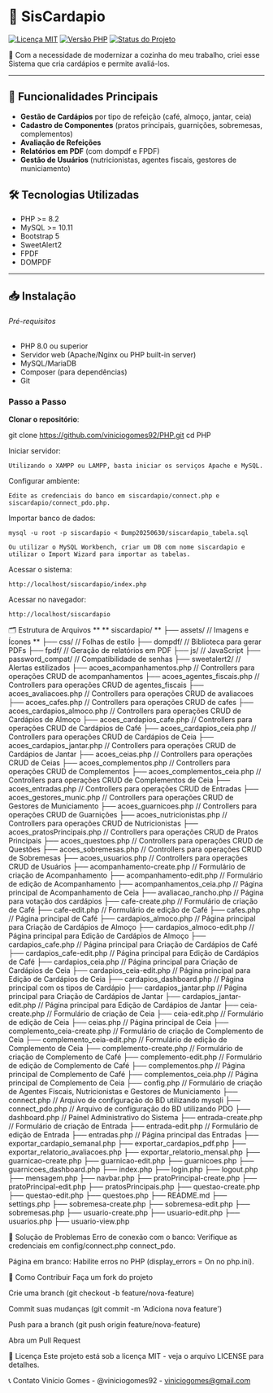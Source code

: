 # 🚀 SisCardapio

[![Licença MIT](https://img.shields.io/badge/license-MIT-blue.svg)](LICENSE)
[![Versão PHP](https://img.shields.io/badge/PHP-%3E%3D8.0-777BB4?logo=php)](https://php.net/)
[![Status do Projeto](https://img.shields.io/badge/status-Em%20Desenvolvimento-yellow)](https://github.com/seu-usuario/seu-repositorio)

📝 Com a necessidade de modernizar a cozinha do meu trabalho, criei esse Sistema que cria cardápios e permite avaliá-los.

---

## 🌟 Funcionalidades Principais
- **Gestão de Cardápios** por tipo de refeição (café, almoço, jantar, ceia)
- **Cadastro de Componentes** (pratos principais, guarnições, sobremesas, complementos)
- **Avaliação de Refeições**
- **Relatórios em PDF** (com dompdf e FPDF)
- **Gestão de Usuários** (nutricionistas, agentes fiscais, gestores de municiamento)

## 🛠️ Tecnologias Utilizadas
- PHP >= 8.2
- MySQL >= 10.11
- Bootstrap 5
- SweetAlert2
- FPDF
- DOMPDF
---

## 📥 Instalação

###### Pré-requisitos
- PHP 8.0 ou superior
- Servidor web (Apache/Nginx ou PHP built-in server)
- MySQL/MariaDB
- Composer (para dependências)
- Git

### Passo a Passo

**Clonar o repositório**:
   
   git clone https://github.com/viniciogomes92/PHP.git
   cd PHP


Iniciar servidor:

	Utilizando o XAMPP ou LAMPP, basta iniciar os serviços Apache e MySQL.

Configurar ambiente:

	Edite as credenciais do banco em siscardapio/connect.php e siscardapio/connect_pdo.php.

Importar banco de dados:

	mysql -u root -p siscardapio < Dump20250630/siscardapio_tabela.sql

	Ou utilizar o MySQL Workbench, criar um DB com nome siscardapio e utilizar o Import Wizard para importar as tabelas.

Acessar o sistema:

	http://localhost/siscardapio/index.php

Acessar no navegador:

	http://localhost/siscardapio

🗂️ Estrutura de Arquivos \**
\**
siscardapio/ \**
├── assets/            // Imagens e Ícones \**
├── css/               // Folhas de estilo
├── dompdf/            // Biblioteca para gerar PDFs
├── fpdf/              // Geração de relatórios em PDF
├── js/                // JavaScript
├── password_compat/   // Compatibilidade de senhas
├── sweetalert2/       // Alertas estilizados
├── acoes_acompanhamentos.php		// Controllers para operações CRUD de acompanhamentos
├── acoes_agentes_fiscais.php		// Controllers para operações CRUD de agentes_fiscais
├── acoes_avaliacoes.php		// Controllers para operações CRUD de avaliacoes
├── acoes_cafes.php			// Controllers para operações CRUD de cafes
├── acoes_cardapios_almoco.php		// Controllers para operações CRUD de Cardápios de Almoço
├── acoes_cardapios_cafe.php		// Controllers para operações CRUD de Cardápios de Café
├── acoes_cardapios_ceia.php		// Controllers para operações CRUD de Cardápios de Ceia
├── acoes_cardapios_jantar.php 	// Controllers para operações CRUD de Cardápios de Jantar
├── acoes_ceias.php			// Controllers para operações CRUD de Ceias
├── acoes_complementos.php		// Controllers para operações CRUD de Complementos
├── acoes_complementos_ceia.php	// Controllers para operações CRUD de Complementos de Ceia
├── acoes_entradas.php			// Controllers para operações CRUD de Entradas
├── acoes_gestores_munic.php		// Controllers para operações CRUD de Gestores de Municiamento
├── acoes_guarnicoes.php		// Controllers para operações CRUD de Guarnições
├── acoes_nutricionistas.php		// Controllers para operações CRUD de Nutricionistas
├── acoes_pratosPrincipais.php		// Controllers para operações CRUD de Pratos Principais
├── acoes_questoes.php			// Controllers para operações CRUD de Questões
├── acoes_sobremesas.php		// Controllers para operações CRUD de Sobremesas
├── acoes_usuarios.php			// Controllers para operações CRUD de Usuários
├── acompanhamento-create.php		// Formulário de criação de Acompanhamento
├── acompanhamento-edit.php		// Formulário de edição de Acompanhamento
├── acompanhamentos_ceia.php        	// Página principal de Acompanhamento de Ceia
├── avaliacao_rancho.php		// Página para votação dos cardápios
├── cafe-create.php			// Formulário de criação de Café
├── cafe-edit.php			// Formulário de edição de Café
├── cafes.php				// Página principal de Café
├── cardapios_almoco.php		// Página principal para Criação de Cardápios de Almoço
├── cardapios_almoco-edit.php		// Página principal para Edição de Cardápios de Almoço
├── cardapios_cafe.php			// Página principal para Criação de Cardápios de Café
├── cardapios_cafe-edit.php		// Página principal para Edição de Cardápios de Café
├── cardapios_ceia.php			// Página principal para Criação de Cardápios de Ceia
├── cardapios_ceia-edit.php		// Página principal para Edição de Cardápios de Ceia
├── cardapios_dashboard.php		// Página principal com os tipos de Cardápio
├── cardapios_jantar.php		// Página principal para Criação de Cardápios de Jantar
├── cardapios_jantar-edit.php		// Página principal para Edição de Cardápios de Jantar
├── ceia-create.php			// Formulário de criação de Ceia
├── ceia-edit.php			// Formulário de edição de Ceia
├── ceias.php				// Página principal de Ceia
├── complemento_ceia-create.php	// Formulário de criação de Complemento de Ceia
├── complemento_ceia-edit.php		// Formulário de edição de Complemento de Ceia
├── complemento-create.php		// Formulário de criação de Complemento de Café
├── complemento-edit.php		// Formulário de edição de Complemento de Café
├── complementos.php			// Página principal de Complemento de Café
├── complementos_ceia.php		// Página principal de Complemento de Ceia
├── config.php				// Formulário de criação de Agentes Fiscais, Nutricionistas e Gestores de Municiamento 
├── connect.php			// Arquivo de configuração do BD utilizando mysqli
├── connect_pdo.php			// Arquivo de configuração do BD utilizando PDO
├── dashboard.php			// Painel Administrativo do Sistema
├── entrada-create.php			// Formulário de criação de Entrada
├── entrada-edit.php			// Formulário de edição de Entrada
├── entradas.php			// Página principal das Entradas
├── exportar_cardapio_semanal.php
├── exportar_cardapios_pdf.php
├── exportar_relatorio_avaliacoes.php
├── exportar_relatorio_mensal.php
├── guarnicao-create.php
├── guarnicao-edit.php
├── guarnicoes.php
├── guarnicoes_dashboard.php
├── index.php
├── login.php
├── logout.php
├── mensagem.php
├── navbar.php
├── pratoPrincipal-create.php
├── pratoPrincipal-edit.php
├── pratosPrincipais.php
├── questao-create.php
├── questao-edit.php
├── questoes.php
├── README.md
├── settings.php
├── sobremesa-create.php
├── sobremesa-edit.php
├── sobremesas.php
├── usuario-create.php
├── usuario-edit.php
├── usuarios.php
├── usuario-view.php

🐛 Solução de Problemas
Erro de conexão com o banco: Verifique as credenciais em config/connect.php connect_pdo.

Página em branco: Habilite erros no PHP (display_errors = On no php.ini).

🤝 Como Contribuir
Faça um fork do projeto

Crie uma branch (git checkout -b feature/nova-feature)

Commit suas mudanças (git commit -m 'Adiciona nova feature')

Push para a branch (git push origin feature/nova-feature)

Abra um Pull Request

📜 Licença
Este projeto está sob a licença MIT - veja o arquivo LICENSE para detalhes.

📞 Contato
Vinício Gomes - @viniciogomes92 - viniciogomes@gmail.com